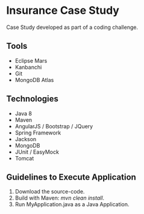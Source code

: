 # Insurance Case Study
Case Study developed as part of a coding challenge.

## Tools
* Eclipse Mars
* Kanbanchi
* Git
* MongoDB Atlas

## Technologies
* Java 8
* Maven
* AngularJS / Bootstrap / JQuery
* Spring Framework
* Jackson
* MongoDB
* JUnit / EasyMock
* Tomcat

## Guidelines to Execute Application
1. Download the source-code.
2. Build with Maven: *mvn clean install*.
3. Run MyApplication.java as a Java Application.
